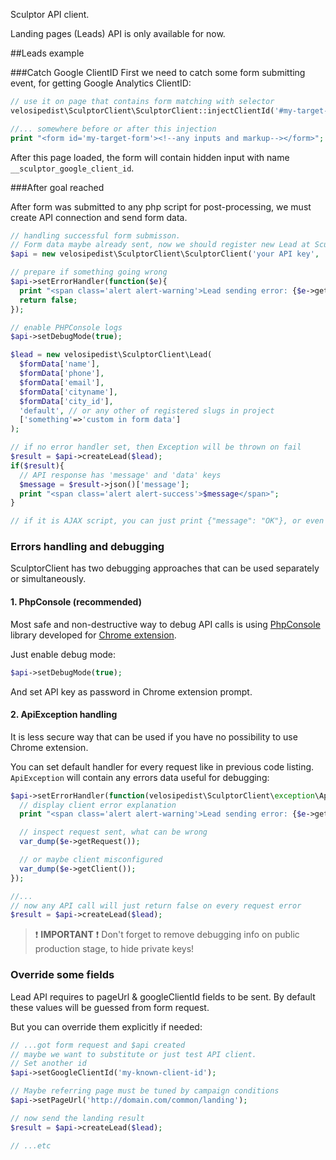 Sculptor API client.

Landing pages (Leads) API is only available for now.

##Leads example

###Catch Google ClientID
First we need to catch some form submitting event, for getting Google Analytics ClientID:

```php
// use it on page that contains form matching with selector
velosipedist\SculptorClient\SculptorClient::injectClientId('#my-target-form');

//... somewhere before or after this injection
print "<form id='my-target-form'><!--any inputs and markup--></form>";
```

After this page loaded, the form will contain hidden input with name `__sculptor_google_client_id`.

###After goal reached

After form was submitted to any php script for post-processing, we must create API connection and send form data.

```php
// handling successful form submisson.
// Form data maybe already sent, now we should register new Lead at Sculptor CRM
$api = new velosipedist\SculptorClient\SculptorClient('your API key', 'Available Project ID');

// prepare if something going wrong
$api->setErrorHandler(function($e){
  print "<span class='alert alert-warning'>Lead sending error: {$e->getMessage()}</span>";
  return false;
});

// enable PHPConsole logs
$api->setDebugMode(true);

$lead = new velosipedist\SculptorClient\Lead(
  $formData['name'],
  $formData['phone'],
  $formData['email'],
  $formData['cityname'],
  $formData['city_id'],
  'default', // or any other of registered slugs in project
  ['something'=>'custom in form data']
);

// if no error handler set, then Exception will be thrown on fail
$result = $api->createLead($lead);
if($result){
  // API response has 'message' and 'data' keys
  $message = $result->json()['message'];
  print "<span class='alert alert-success'>$message</span>";
}

// if it is AJAX script, you can just print {"message": "OK"}, or even empty string with 200 status.
```

### Errors handling and debugging

SculptorClient has two debugging approaches that can be used separately or simultaneously.

#### 1. PhpConsole (recommended)

Most safe and non-destructive way to debug API calls is using [PhpConsole](https://github.com/barbushin/php-console) library developed for [Chrome extension](https://chrome.google.com/webstore/detail/php-console/nfhmhhlpfleoednkpnnnkolmclajemef).

Just enable debug mode:

```php
$api->setDebugMode(true);
```

And set API key as password in Chrome extension prompt.

#### 2. ApiException handling
It is less secure way that can be used if you have no possibility to use Chrome extension.

You can set default handler for every request like in previous code listing. `ApiException` will contain any errors data useful for debugging:

```php
$api->setErrorHandler(function(velosipedist\SculptorClient\exception\ApiException $e){
  // display client error explanation
  print "<span class='alert alert-warning'>Lead sending error: {$e->getMessage()}</span>";

  // inspect request sent, what can be wrong
  var_dump($e->getRequest());

  // or maybe client misconfigured
  var_dump($e->getClient());
});

//...
// now any API call will just return false on every request error
$result = $api->createLead($lead);
```

  > :exclamation: **IMPORTANT** :exclamation: Don't forget to remove debugging info on public production stage, to hide private keys!

### Override some fields

Lead API requires to pageUrl & googleClientId fields to be sent. By default these values will be guessed from form request.

But you can override them explicitly if needed:

```php
// ...got form request and $api created
// maybe we want to substitute or just test API client.
// Set another id
$api->setGoogleClientId('my-known-client-id');

// Maybe referring page must be tuned by campaign conditions
$api->setPageUrl('http://domain.com/common/landing');

// now send the landing result
$result = $api->createLead($lead);

// ...etc
```